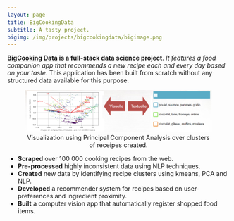 ```yaml
---
layout: page
title: BigCookingData
subtitle: A tasty project.
bigimg: /img/projects/bigcookingdata/bigimage.png
---
```


**[BigCooking](https://github.com/johan-gras/Big-Cooking-Engine) [Data](https://github.com/johan-gras/Big-Cooking-Mining) is a full-stack data science project**.
*It features a food companion app that recommends a new recipe each and every day based on your taste*.
This application has been built from scratch without any structured data available for this purpose.

<div style="text-align: center;">
	<figure>
	  <img src="/img/projects/bigcookingdata/cluster_analysis.jpg" alt="Visualization of the cluster of receipes created."/>
	  <figcaption>Visualization using Principal Component Analysis over clusters of receipes created.</figcaption>
	</figure>
</div>

- **Scraped** over 100 000 cooking recipes from the web.
- **Pre-processed** highly inconsistent data using NLP techniques.
- **Created** new data by identifying recipe clusters using kmeans, PCA and NLP.
- **Developed** a recommender system for recipes based on user-preferences and ingredient proximity.
- **Built** a computer vision app that automatically register shopped food items.
